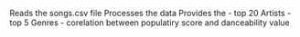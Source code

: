 Reads the songs.csv file
Processes the data
Provides the 
    - top 20 Artists
    - top 5 Genres
    - corelation between populatiry score and danceability value
    
